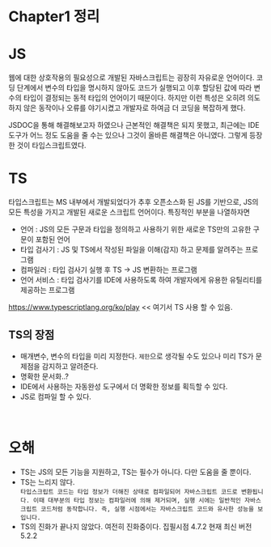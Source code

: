 # Chapter1 정리

# JS

웹에 대한 상호작용의 필요성으로 개발된 자바스크립트는 굉장히 자유로운 언어이다. 코딩 단계에서 변수의 타입을 명시하지 않아도 코드가 실행되고 이후 할당된 값에 따라 변수의 타입이 결정되는 동적 타입의 언어이기 때문이다. 하지만 이런 특성은 오히려 의도하지 않은 동작이나 오류를 야기시켰고 개발자로 하여금 더 코딩을 복잡하게 했다.

JSDOC을 통해 해결해보고자 하였으나 근본적인 해결책은 되지 못했고, 최근에는 IDE도구가 어느 정도 도움을 줄 수는 있으나 그것이 올바른 해결책은 아니였다. 그렇게 등장한 것이 타입스크립트였다.

# TS

타입스크립트는 MS 내부에서 개발되었다가 추후 오픈소스화 된 JS를 기반으로, JS의 모든 특성을 가지고 개발된 새로운 스크립트 언어이다. 특징적인 부분을 나열하자면

- 언어 : JS의 모든 구문과 타입을 정의하고 사용하기 위한 새로운 TS만의 고유한 구문이 포함된 언어
- 타입 검사기 : JS 및 TS에서 작성된 파일을 이해(감지) 하고 문제를 알려주는 프로그램
- 컴파일러 : 타입 검사기 실행 후 TS -> JS 변환하는 프로그램
- 언어 서비스 : 타입 검사기를 IDE에 사용하도록 하여 개발자에게 유용한 유틸리티를 제공하는 프로그램

https://www.typescriptlang.org/ko/play << 여기서 TS 사용 할 수 있음.

## TS의 장점

- 매개변수, 변수의 타입을 미리 지정한다. `제한`으로 생각될 수도 있으나 미리 TS가 문제점을 감지하고 알려준다.
- 명확한 문서화..?
- IDE에서 사용하는 자동완성 도구에서 더 명확한 정보를 획득할 수 있다.
- JS로 컴파일 할 수 있다.

<br />

# 오해

- TS는 JS의 모든 기능을 지원하고, TS는 필수가 아니다. 다만 도움을 줄 뿐이다.
- TS는 느리지 않다.<br />
  `타입스크립트 코드는 타입 정보가 더해진 상태로 컴파일되어 자바스크립트 코드로 변환됩니다. 이때 대부분의 타입 정보는 컴파일러에 의해 제거되며, 실행 시에는 일반적인 자바스크립트 코드처럼 동작합니다. 즉, 실행 시점에서는 자바스크립트 코드와 유사한 성능을 보입니다.`
- TS의 진화가 끝나지 않았다. 여전히 진화중이다. 집필시점 4.7.2 현재 최신 버전 5.2.2

